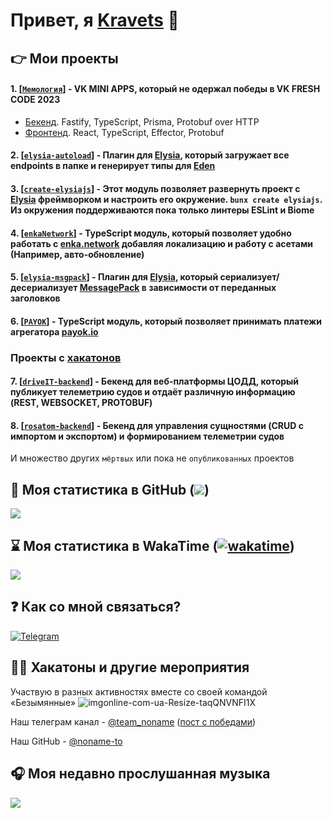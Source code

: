 # Привет, я [Kravets](https://github.com/kravetsone/) 👋

## 👉 Мои проекты

#### 1. [[`Мемология`](https://vk.com/app51712852)] - VK MINI APPS, который не одержал победы в VK FRESH CODE 2023

-   [Бекенд](https://github.com/kravetsone/memology-backend). Fastify, TypeScript, Prisma, Protobuf over HTTP
-   [Фронтенд](https://github.com/localhostov2/memology). React, TypeScript, Effector, Protobuf

#### 2. [[`elysia-autoload`](https://github.com/kravetsone/elysia-autoload)] - Плагин для [Elysia](https://elysiajs.com), который загружает все endpoints в папке и генерирует типы для [Eden](https://elysiajs.com/eden/overview.html)

#### 3. [[`create-elysiajs`](https://github.com/kravetsone/create-elysiajs)] - Этот модуль позволяет развернуть проект с [Elysia](https://elysiajs.com) фреймворком и настроить его окружение. `bunx create elysiajs`. Из окружения поддерживаются пока только линтеры ESLint и Biome

#### 4. [[`enkaNetwork`](https://github.com/kravetsone/enkaNetwork)] - TypeScript модуль, который позволяет удобно работать с [enka.network](https://enka.network/) добавляя локализацию и работу с асетами (Например, авто-обновление)

#### 5. [[`elysia-msgpack`](https://github.com/kravetsone/elysia-msgpack)] - Плагин для [Elysia](https://elysiajs.com), который сериализует/десериализует [MessagePack](https://msgpack.org) в зависимости от переданных заголовков

#### 6. [[`PAYOK`](https://github.com/kravetsone/payok)] - TypeScript модуль, который позволяет принимать платежи агрегатора [payok.io](https://payok.io/)

### Проекты с [хакатонов](#-хакатоны-и-другие-мероприятия)

#### 7. [[`driveIT-backend`](https://github.com/kravetsone/driveIT-backend)] - Бекенд для веб-платформы ЦОДД, который публикует телеметрию судов и отдаёт различную информацию (REST, WEBSOCKET, PROTOBUF)

#### 8. [[`rosatom-backend`](https://github.com/kravetsone/rosatom-backend)] - Бекенд для управления сущностями (CRUD с импортом и экспортом) и формированием телеметрии судов

И множество других `мёртвых` или пока не `опубликованных` проектов

## 📖 Моя статистика в GitHub (![](https://komarev.com/ghpvc/?username=kravetsine&color=a960ff))

[![](https://github-readme-stats.vercel.app/api?username=kravetsone&theme=jolly&show_icons=true&hide_title=true&count_private=true&locale=ru)](https://github.com/kravetsone/)

## ⌛ Моя статистика в WakaTime ([![wakatime](https://wakatime.com/badge/user/2e9f39d3-4b8e-42c3-a3c5-4b4b8adfbff2.svg)](https://wakatime.com/@2e9f39d3-4b8e-42c3-a3c5-4b4b8adfbff2))

[![](https://github-readme-stats.vercel.app/api/wakatime?username=kravets&theme=jolly&hide_title=true)](https://wakatime.com/@kravets/)

## ❓ Как со мной связаться?

[![Telegram](https://img.shields.io/badge/Telegram-2CA5E0?style=for-the-badge&logo=telegram&logoColor=white)](https://t.me/noname2544)

## 🧑‍💻 Хакатоны и другие мероприятия

Участвую в разных активностях вместе со своей командой «Безымянные»
![imgonline-com-ua-Resize-taqQNVNFI1X](https://github.com/kravetsone/kravetsone/assets/57632712/5d94c8f2-bbc2-4d50-b027-437192ab1153)

Наш телеграм канал - [@team_noname](https://t.me/team_noname) ([пост с победами](https://t.me/team_noname/137))

Наш GitHub - [@noname-to](https://github.com/noname-to/)

## 🎧 Моя недавно прослушанная музыка

[![](https://spotify-recently-played-readme.vercel.app/api?user=jdex6213e4kct1lmdg1f7t6qq&unique=1)](https://open.spotify.com/user/jdex6213e4kct1lmdg1f7t6qq?si=42a42941db0d4afc)
